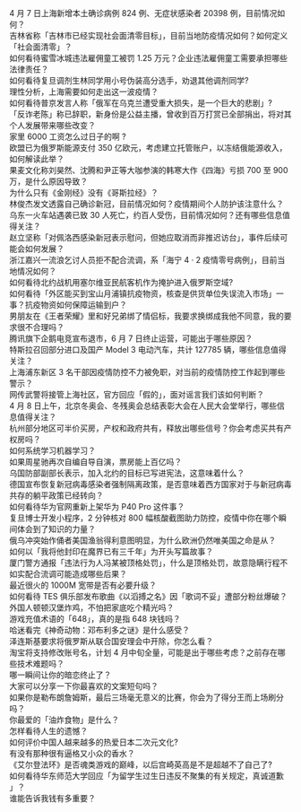 4 月 7 日上海新增本土确诊病例 824 例、无症状感染者 20398 例，目前情况如何？  
吉林省称「吉林市已经实现社会面清零目标」，目前当地防疫情况如何？如何定义「社会面清零」？  
如何看待蜜雪冰城违法雇佣童工被罚 1.25 万元？企业违法雇佣童工需要承担哪些法律责任？  
如何看待复旦调剂生林同学用小号伪装高分选手，劝退其他调剂同学?  
理性分析，上海需要如何走出这一波疫情？  
如何看待普京发言人称「俄军在乌克兰遭受重大损失，是一个巨大的悲剧」?  
「反诈老陈」称已辞职，新身份是公益主播，曾收到百万打赏已全部捐出，将对其个人发展带来哪些改变？  
家里 6000 工资怎么过日子的啊 ?  
欧盟已为俄罗斯能源支付 350 亿欧元，考虑建立托管账户，以冻结俄能源收入，如何解读此举？  
果麦文化称刘昊然、沈腾和尹正等大咖参演的韩寒大作《四海》亏损 700 至 900 万，是什么原因导致？  
为什么只有《金刚经》没有《哥斯拉经》？  
林俊杰发文透露自己确诊新冠，目前情况如何？疫情期间个人防护该注意什么？  
乌东一火车站遇袭已致 30 人死亡，约百人受伤，目前情况如何？还有哪些信息值得关注？  
赵立坚称「对佩洛西感染新冠表示慰问，但她应取消而非推迟访台」，事件后续可能会如何发展？  
浙江嘉兴一流浪乞讨人员拒不配合流调，系「海宁 4 · 2 疫情零号病例」，目前当地情况如何？  
如何看待北约战机用塞尔维亚民航客机作为掩护进入俄罗斯空域?  
如何看待「外区能买到宝山月浦镇抗疫物资，核查是供货单位失误流入市场」一事？抗疫物资如何保障运输到户？  
男朋友在《王者荣耀》里和好兄弟绑了情侣标，我要求换绑成我他不同意，我的要求很不合理吗？  
腾讯旗下企鹅电竞宣布退市，6 月 7 日终止运营，可能出于哪些原因？  
特斯拉召回部分进口及国产 Model 3 电动汽车，共计 127785 辆，哪些信息值得关注？  
上海浦东新区 3 名干部因疫情防控不力被免职，对当前的疫情防控工作起到哪些警示？  
网传武警将接管上海社区，官方回应「假的」，面对谣言我们该如何判断？  
4 月 8 日上午，北京冬奥会、冬残奥会总结表彰大会在人民大会堂举行，哪些信息值得关注？  
杭州部分地区可半价买房，产权和政府共有，释放出哪些信号？你会考虑买共有产权房吗？  
如何系统学习机器学习？  
如果周星驰再次自编自导自演，票房能上百亿吗？  
乌国防部副部长表示，加入北约的目标已写进宪法，这意味着什么？  
德国宣布恢复新冠病毒感染者强制隔离政策，是否意味着西方国家对于与新冠病毒共存的躺平政策已经转向？  
如何看待华为官网重新上架华为 P40 Pro 这件事？  
复旦博士开发小程序，2 分钟核对 800 幅核酸截图助力防控，疫情中你在哪个瞬间体会到了知识的力量？  
俄乌冲突始作俑者美国渔翁得利意图明显，为什么欧洲仍然唯美国之命是从？  
如何以「我将他封印在魔界已有三千年」为开头写篇故事？  
厦门警方通报「违法行为人冯某被顶格处罚」，什么是顶格处罚，故意隐瞒行程不如实配合流调可能造成哪些后果？  
最近很火的 1000M 宽带是否有必要升级？  
如何看待 TES 俱乐部发布歌曲《以滔搏之名》因「歌词不妥」遭部分粉丝爆破？  
外国人顿顿汉堡炸鸡，不怕把家底吃个精光吗？  
游戏充值术语的「648」，真的是指 648 块钱吗？  
哈迷看完《神奇动物：邓布利多之谜》是什么感受？  
泽连斯基要求将俄罗斯从联合国安理会中开除，你怎么看？  
淘宝将支持修改账号名，计划 4 月中旬全量，可能是出于哪些考虑？之前存在哪些技术难题吗？  
哪一瞬间让你的暗恋终止了？  
大家可以分享一下你最喜欢的文案短句吗？  
如果你是勒布朗詹姆斯，最后三场毫无意义的比赛，你会为了得分王而上场刷分吗？  
你最爱的「油炸食物」是什么？  
怎样看待人生的遗憾？  
如何评价中国人越来越多的热爱日本二次元文化?  
有没有那种很有逼格又小众的香水？  
《艾尔登法环》是否魂类游戏的巅峰，以后宫崎英高是不是超越不了自己了?  
如何看待华东师范大学回应「为留学生过生日违反不聚集的有关规定，真诚道歉 」？  
谁能告诉我钱有多重要？  
